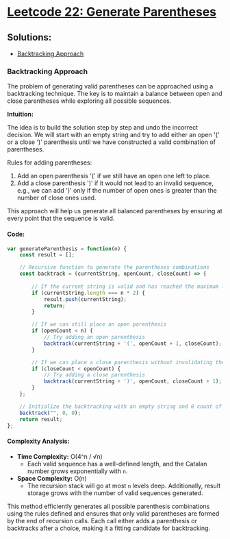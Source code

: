 # [Leetcode 22: Generate Parentheses](https://leetcode.com/problems/generate-parentheses/)

## Solutions:
- [Backtracking Approach](#backtracking-approach)

### Backtracking Approach

The problem of generating valid parentheses can be approached using a backtracking technique. The key is to maintain a balance between open and close parentheses while exploring all possible sequences.

**Intuition:**

The idea is to build the solution step by step and undo the incorrect decision. We will start with an empty string and try to add either an open '(' or a close ')' parenthesis until we have constructed a valid combination of parentheses. 

Rules for adding parentheses:
1. Add an open parenthesis '(' if we still have an open one left to place.
2. Add a close parenthesis ')' if it would not lead to an invalid sequence, e.g., we can add ')' only if the number of open ones is greater than the number of close ones used.

This approach will help us generate all balanced parentheses by ensuring at every point that the sequence is valid.

#### Code:

```javascript
var generateParenthesis = function(n) {
    const result = [];

    // Recursive function to generate the parentheses combinations
    const backtrack = (currentString, openCount, closeCount) => {
        
        // If the current string is valid and has reached the maximum length
        if (currentString.length === n * 2) {
            result.push(currentString);
            return;
        }

        // If we can still place an open parenthesis
        if (openCount < n) {
            // Try adding an open parenthesis
            backtrack(currentString + '(', openCount + 1, closeCount);
        }

        // If we can place a close parenthesis without invalidating the string
        if (closeCount < openCount) {
            // Try adding a close parenthesis
            backtrack(currentString + ')', openCount, closeCount + 1);
        }
    };

    // Initialize the backtracking with an empty string and 0 count of open and close parenthesis
    backtrack("", 0, 0);
    return result;
};
```

#### Complexity Analysis:
- **Time Complexity:** O(4^n / √n)
  - Each valid sequence has a well-defined length, and the Catalan number grows exponentially with `n`.
- **Space Complexity:** O(n)
  - The recursion stack will go at most `n` levels deep. Additionally, result storage grows with the number of valid sequences generated.

This method efficiently generates all possible parenthesis combinations using the rules defined and ensures that only valid parentheses are formed by the end of recursion calls. Each call either adds a parenthesis or backtracks after a choice, making it a fitting candidate for backtracking.

